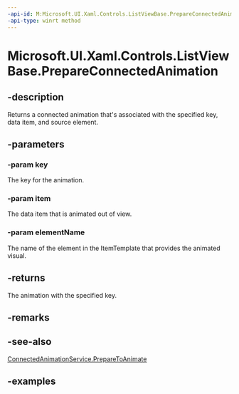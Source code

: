 ```yaml
---
-api-id: M:Microsoft.UI.Xaml.Controls.ListViewBase.PrepareConnectedAnimation(System.String,System.Object,System.String)
-api-type: winrt method
---
```


<!-- Method syntax.
public ConnectedAnimation ListViewBase.PrepareConnectedAnimation(String key, Object item, String elementName)
-->

# Microsoft.UI.Xaml.Controls.ListViewBase.PrepareConnectedAnimation

## -description
Returns a connected animation that's associated with the specified key, data item, and source element.

## -parameters
### -param key
The key for the animation.

### -param item
The data item that is animated out of view.

### -param elementName
The name of the element in the ItemTemplate that provides the animated visual.

## -returns
The animation with the specified key.

## -remarks

## -see-also
[ConnectedAnimationService.PrepareToAnimate](./../windows.ui.xaml.media.animation/connectedanimationservice_preparetoanimate_910589761.md)

## -examples

